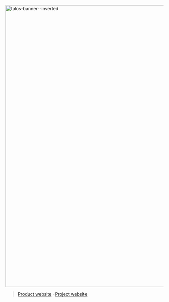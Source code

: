 <a href="https://talos.now.sh/" target="_blank" rel="noopener noreferrer"><img width="900" src="https://s3.ca-central-1.amazonaws.com/sysc-4907-talos/media/banner--inverted%402x.png" alt="talos-banner--inverted" /></a>

> [Product website](https://talos.now.sh) · [Project website](http://www.sce.carleton.ca/courses/sysc-4907/)
